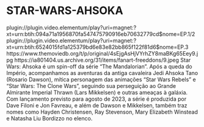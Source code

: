 # STAR-WARS-AHSOKA


<item>
<title>[COLOR silver][B] STAR WARS-AHSOKA 1º TEMPORADA [/COLOR][/B][COLOR yellow]  FULL HD  [B][/COLOR][/B]</title>
<link>plugin://plugin.video.elementum/play?uri=magnet:?xt=urn:btih:094a71a1956870fa547475790916eb70632779cd$nome=EP.1/2</link>
<link>plugin://plugin.video.elementum/play?uri=magnet:?xt=urn:btih:6524015fd1a125379bd6e83e82bb865f122f81d6$nome=EP.3</link>
<thumbnail>https://www.themoviedb.org/t/p/original/4sEjgAsHjVYrhZY8maBKg65Eey9.jpg</thumbnail>
<fanart>https://ia801404.us.archive.org/31/items/fanart-freeddons/9.jpeg</fanart>
<info>Star Wars: Ahsoka é um spin-off da série “The Mandalorian”. Após a queda do Império, acompanhamos as aventuras da antiga cavaleira Jedi Ahsoka Tano (Rosario Dawson), mítica personagem das animações “Star Wars Rebels” e “Star Wars: The Clone Wars”, seguindo sua perseguição ao Grande Almirante Imperial Thrawn (Lars Mikkelsen) e outras ameaças à galáxia. Com lançamento previsto para agosto de 2023, a série é produzida por Dave Filoni e Jon Favreau, e além de Dawson e Mikkelsen, também traz nomes como Hayden Christensen, Ray Stevenson, Mary Elizabeth Winstead e Natasha Liu Bordizzo no elenco.</info>
</item>
